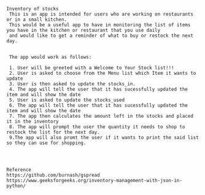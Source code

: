     Inventory of stocks
     This is an app is intended for users who are working on restaurants or in a small kitchen.
     This would be a useful app to have in monitoring the list of items you have in the kitchen or restaurant that you use daily 
     and would like to get a reminder of what to buy or restock the next day.


     The app would work as follows:

     1. User will be greeted with a Welcome to Your Stock list!!!
     2. User is asked to choose from the Menu list which Item it wants to update
     3. User is then asked to update the stocks_in.
     4. The app will tell the user that it has sucessfully updated the item and will show the date
     5. User is asked to update the stocks_used
     6. The app will tell the user that it has sucessfully updated the item and will show the date
     7. The app then calculates the amount left in the stocks and placed it in the inventory
     8. The app will prompt the user the quantity it needs to shop to restock the list for the next day. 
     9.The app will also promt the user if it wants to print the said list so they can use for shopping.




    Reference
    https://github.com/burnash/gspread
    https://www.geeksforgeeks.org/inventory-management-with-json-in-python/

    

    

      


